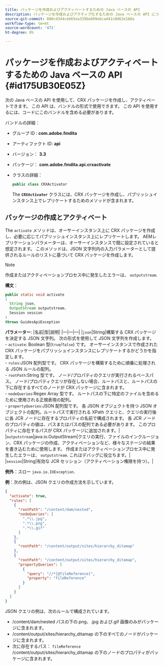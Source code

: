 ```yaml
---
title: パッケージを作成およびアクティベートするための Java ベースの API
description: パッケージを作成およびアクティブ化するための Java ベースの API について説明します。
source-git-commit: 880cd344ceb65ea339be699ebcad41c0d62e168a
workflow-type: tm+mt
source-wordcount: '471'
ht-degree: 0%

---
```


# パッケージを作成およびアクティベートするための Java ベースの API {#id175UB30E05Z}

次の Java ベースの API を使用して、CRX パッケージを作成し、アクティベートできます。 この API は、バンドルの形式で使用できます。 この API を使用するには、コードにこのバンドルを含める必要があります。

バンドルの詳細：

- グループ ID : **com.adobe.fmdita**

- アーティファクト ID: **api**

- バージョン： **3.3**

- パッケージ： **com.adobe.fmdita.api.crxactivate**

- クラスの詳細：

  ```JAVA
  public class CRXActivator
  ```

  The **`CRXActivator`** クラスには、CRX パッケージを作成し、パブリッシュインスタンス上でレプリケートするためのメソッドが含まれます。


## パッケージの作成とアクティベート

The `activate` メソッドは、オーサーインスタンス上に CRX パッケージを作成し、必要に応じてパブリッシュインスタンス上にレプリケートします。 AEMレプリケーションパラメーターは、オーサーインスタンスで既に設定されていると想定されます。 このメソッドは、JSON 文字列内の入力パラメーターとして提供されるルールのリストに基づいて CRX パッケージを作成します。
>[!NOTE]
>
> 作成またはアクティベーションプロセス中に発生したエラーは、 `outputstream`.

**構文**：

```JAVA
public static void activate
(
  String json, 
  OutputStream outputstream, 
  Session session
) 
throws GuidesApiException
```

**パラメーター**: |名前|型|説明| |—|—|—| |`json`|String|構築する CRX パッケージを決定する JSON 文字列。 次の形式を使用して JSON 文字列を作成します。 <br>- `activate`: Boolean 型\(`true`/`false`\) です。 オーサーインスタンスで作成された CRX パッケージをパブリッシュインスタンスにレプリケートするかどうかを指定します。 <br> - `rules`:JSON 配列型です。 CRX パッケージを構築するために順番に処理される JSON ルールの配列。 <br> - `rootPath`:String 型です。 ノード/プロパティのクエリが実行されるベースパス。 ノード/プロパティクエリが存在しない場合、ルートパスと、ルートパスの下に存在するすべてのノードが CRX パッケージに含まれます。 <br> - `nodeQueries`:Regex Array 型です。 ルートパスの下に特定のファイルを含めるために使用される正規表現の配列。 <br> - `propertyQueries`:JSON 配列型です。 各 JSON オブジェクトを持つ JSON オブジェクトの配列。ルートパスで実行される XPath クエリと、クエリの実行後に各 JCR ノードに存在するプロパティの名前で構成されます。 各 JCR ノードのプロパティの値は、パスまたはパスの配列である必要があります。 このプロパティに存在するパスが CRX パッケージに追加されます。| |`outputstream`|java.io.OutputStream|クエリの実行、ファイルのインクルージョン、CRX パッケージの作成、アクティベーションなど、様々なステージの結果を書き込むために使用します。 作成またはアクティベーションプロセス中に発生したエラーは、 `outputstream`. これはデバッグに役立ちます。| |`session`|String|有効な JCR セッション（アクティベーション権限を持つ）。|

**例外**：スロー ``java.io.IOException``.

**例**：次の例は、JSON クエリの作成方法を示しています。

```JSON
{
  "activate": true,
  "rules": [
    {
      "rootPath": "/content/dam/nested",
      "nodeQueries": [
        ".*\\.jpg",
        ".*\\.png",
        ".*\\.gif"        
      ]
    },
    {
      "rootPath": "/content/output/sites/hierarchy_ditamap"
    },
    {
      "rootPath": "/content/output/sites/hierarchy_ditamap",
      "propertyQueries": [
        {
          "query": "//*[@fileReference]",
          "property": "fileReference"
        }
      ]
    }
  ]
}
```

JSON クエリの例は、次のルールで構成されています。

- /content/dam/nested パスの下の.png、.jpg および.gif 画像のみがパッケージに含まれます。
- /content/output/sites/hierarchy\_ditamap の下のすべてのノードがパッケージに含まれます。
- 次に存在するパス： `fileReference` /content/output/sites/hierarchy\_ditamap の下のノードのプロパティがパッケージに含まれます。
